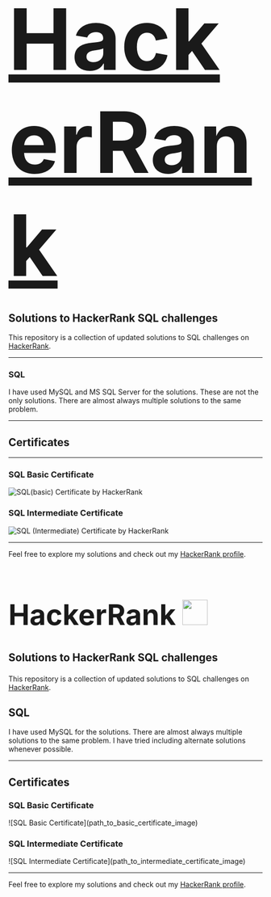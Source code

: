 # <span style="font-size: 6em; font-weight: bold;">[HackerRank](https://www.hackerrank.com/profile/aalmehedihasan)</span>

## Solutions to HackerRank SQL challenges

This repository is a collection of updated solutions to SQL challenges on [HackerRank](https://www.hackerrank.com/domains/sql).

---

### SQL
I have used MySQL and MS SQL Server for the solutions. These are not the only solutions. There are almost always multiple solutions to the same problem.

---

## Certificates
---

### SQL Basic Certificate
![SQL(basic) Certificate by HackerRank](https://github.com/user-attachments/assets/eb369c28-66d2-4bba-9a23-445423154ccf)

### SQL Intermediate Certificate
![SQL (Intermediate) Certificate by HackerRank](https://github.com/user-attachments/assets/b8ee4c8f-00b1-457a-8392-43185b07da92)

---

Feel free to explore my solutions and check out my [HackerRank profile](https://www.hackerrank.com/profile/aalmehedihasan).




<h1 style="border: none; font-size: 4em; font-weight: bold;">
  <a href="https://www.hackerrank.com/domains/tutorials/10-days-of-sql" style="text-decoration: none; color: inherit;">HackerRank</a>
  <img src="https://upload.wikimedia.org/wikipedia/commons/6/65/HackerRank_logo.png" height="50px" width="50px"/>
</h1>

<p style="font-size: 1.5em; font-weight: bold; border: none;">Solutions to HackerRank SQL challenges</p>

<p>This repository is a collection of updated solutions to SQL challenges on <a href="https://www.hackerrank.com/profile/aalmehedihasan">HackerRank</a>.</p>

<h2 style="border: none;">SQL</h2>

<p>I have used MySQL for the solutions. There are almost always multiple solutions to the same problem. I have tried including alternate solutions whenever possible.</p>

<hr/>

<h2 style="border: none;">Certificates</h2>

<h3 style="border: none;">SQL Basic Certificate</h3>
![SQL Basic Certificate](path_to_basic_certificate_image)

<h3 style="border: none;">SQL Intermediate Certificate</h3>
![SQL Intermediate Certificate](path_to_intermediate_certificate_image)

<hr/>

<p>Feel free to explore my solutions and check out my <a href="https://www.hackerrank.com/profile/aalmehedihasan">HackerRank profile</a>.</p>
